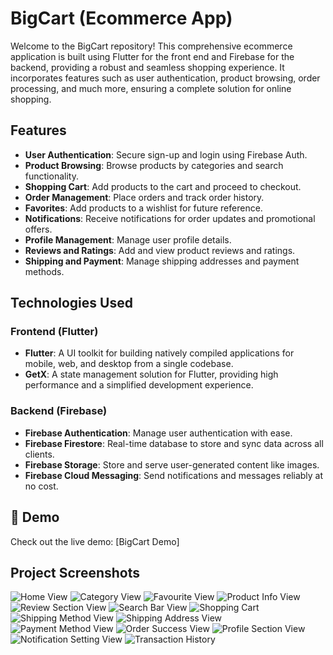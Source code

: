 # BigCart (Ecommerce App)

Welcome to the BigCart repository! This comprehensive ecommerce application is built using Flutter for the front end and Firebase for the backend, providing a robust and seamless shopping experience. It incorporates features such as user authentication, product browsing, order processing, and much more, ensuring a complete solution for online shopping.

## Features

- **User Authentication**: Secure sign-up and login using Firebase Auth.
- **Product Browsing**: Browse products by categories and search functionality.
- **Shopping Cart**: Add products to the cart and proceed to checkout.
- **Order Management**: Place orders and track order history.
- **Favorites**: Add products to a wishlist for future reference.
- **Notifications**: Receive notifications for order updates and promotional offers.
- **Profile Management**: Manage user profile details.
- **Reviews and Ratings**: Add and view product reviews and ratings.
- **Shipping and Payment**: Manage shipping addresses and payment methods.

## Technologies Used

### Frontend (Flutter)

- **Flutter**: A UI toolkit for building natively compiled applications for mobile, web, and desktop from a single codebase.
- **GetX**: A state management solution for Flutter, providing high performance and a simplified development experience.

### Backend (Firebase)

- **Firebase Authentication**: Manage user authentication with ease.
- **Firebase Firestore**: Real-time database to store and sync data across all clients.
- **Firebase Storage**: Store and serve user-generated content like images.
- **Firebase Cloud Messaging**: Send notifications and messages reliably at no cost.

## 🚀 Demo

Check out the live demo: [BigCart Demo]

## Project Screenshots

![Home View](https://i.postimg.cc/Vk5fbWkZ/Home-View.jpg)
![Category View](https://i.postimg.cc/fb9M8WXx/Category-View.jpg)
![Favourite View](https://i.postimg.cc/52Gx5QH4/Favourite-View.jpg)
![Product Info View](https://i.postimg.cc/wxVgfGtb/Product-Info-Ciew.jpg)
![Review Section View](https://i.postimg.cc/T1RG2rs9/Review-Sec-View.jpg)
![Search Bar View](https://i.postimg.cc/153PLrwR/Search-Bar-View.jpg)
![Shopping Cart](https://i.postimg.cc/htHBQFwh/Shopping-Cart-View.jpg)
![Shipping Method View](https://i.postimg.cc/rwdTpyfv/Shipping-Method-View.jpg)
![Shipping Address View](https://i.postimg.cc/qMD006xs/Shipping-Address-View.jpg)
![Payment Method View](https://i.postimg.cc/NFptKKqw/Payment-Method-View.jpg)
![Order Success View](https://i.postimg.cc/XJ64mMct/Order-Sucess-View.jpg)
![Profile Section View](https://i.postimg.cc/cH70NDFC/Profile-Sec-View.jpg)
![Notification Setting View](https://i.postimg.cc/Kv0czHxg/Notification-Setting-View.jpg)
![Transaction History](https://i.postimg.cc/YSYw1nKR/Transaction-History-View.jpg)

